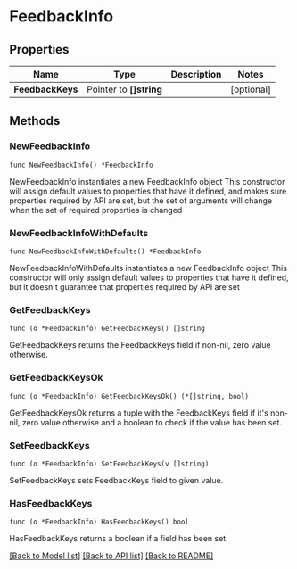 # FeedbackInfo

## Properties

Name | Type | Description | Notes
------------ | ------------- | ------------- | -------------
**FeedbackKeys** | Pointer to **[]string** |  | [optional] 

## Methods

### NewFeedbackInfo

`func NewFeedbackInfo() *FeedbackInfo`

NewFeedbackInfo instantiates a new FeedbackInfo object
This constructor will assign default values to properties that have it defined,
and makes sure properties required by API are set, but the set of arguments
will change when the set of required properties is changed

### NewFeedbackInfoWithDefaults

`func NewFeedbackInfoWithDefaults() *FeedbackInfo`

NewFeedbackInfoWithDefaults instantiates a new FeedbackInfo object
This constructor will only assign default values to properties that have it defined,
but it doesn't guarantee that properties required by API are set

### GetFeedbackKeys

`func (o *FeedbackInfo) GetFeedbackKeys() []string`

GetFeedbackKeys returns the FeedbackKeys field if non-nil, zero value otherwise.

### GetFeedbackKeysOk

`func (o *FeedbackInfo) GetFeedbackKeysOk() (*[]string, bool)`

GetFeedbackKeysOk returns a tuple with the FeedbackKeys field if it's non-nil, zero value otherwise
and a boolean to check if the value has been set.

### SetFeedbackKeys

`func (o *FeedbackInfo) SetFeedbackKeys(v []string)`

SetFeedbackKeys sets FeedbackKeys field to given value.

### HasFeedbackKeys

`func (o *FeedbackInfo) HasFeedbackKeys() bool`

HasFeedbackKeys returns a boolean if a field has been set.


[[Back to Model list]](../README.md#documentation-for-models) [[Back to API list]](../README.md#documentation-for-api-endpoints) [[Back to README]](../README.md)


